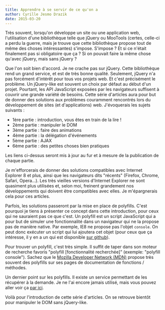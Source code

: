 ```yaml
---
title: Apprendre à se servir de ce qu'on a
author: Cyrille Jesmo Drazik
date: 2015-03-20
---
```


Très souvent, lorsqu'on développe un site ou une application web, l'utilisation d'une bibliothèque telle que jQuery ou MooTools (certes, celle-ci a perdu la guerre, mais je trouve que cette bibliothèque propose tout de même des choses intéressantes) s'impose. S'impose ? Et si ce n'était finalement pas si obligatoire que ça ? Si on pouvait faire la même chose qu'avec jQuery, mais sans jQuery ?

<span class="more"></span>

Que l'on soit bien d'accord. Je ne crache pas sur jQuery. Cette bibliothèque rend un grand service, et est de très bonne qualité. Seulement, jQuery n'a pas forcément d'intérêt pour tous vos projets web. Et c'est précisément le problème. Un jQuery-like est souvent un choix par défaut au début d'un projet. Pourtant, les API JavaScript exposées par les navigateurs suffisent à couvrir une grande variété de besoins. Cette série d'articles aura pour but de donner des solutions aux problèmes couramment rencontrés lors du développement de sites (et d'applications) web. J'évoquerais les sujets suivants :

* 1ère partie : introduction, vous êtes en train de la lire !
* 2ème partie : manipuler le DOM
* 3ème partie : faire des animations
* 4ème partie : la délégation d'événements
* 5ème partie : AJAX
* 6ème partie : des petites choses bien pratiques

Les liens ci-dessus seront mis à jour au fur et à mesure de la publication de chaque partie.

Je m'efforcerais de donner des solutions compatibles avec Internet Explorer 8 et plus, ainsi que les navigateurs dits "récents" (Firefox, Chrome, Safari, Opera...). Les très vieilles versions d'Internet Explorer ne sont quasiment plus utilisées et, selon moi, freinent grandement nos développements qui doivent être compatibles avec elles. Je m'épargnerais cela pour ces articles.

Parfois, les solutions passeront par la mise en place de polyfills. C'est pourquoi je tiens à présenter ce concept dans cette introduction, pour ceux qui ne sauraient pas ce que c'est. Un polyfill est un script JavaScript qui a pour but de simuler une fonctionnalité dans un navigateur qui ne la propose pas de manière native. Par exemple, IE8 ne propose pas l'objet `console`. On peut donc exécuter un script qui lui ajoutera cet objet (pour ceux que ça intéresse, il y en a un qui est disponible [sur github](https://github.com/paulmillr/console-polyfill)).

Pour trouver un polyfill, c'est très simple. Il suffit de taper dans son moteur de recherche favoris "polyfill [fonctionnalité recherchée]" (exemple: "polyfill console"). Sachez que le [Mozilla Developer Network (MDN)](https://developer.mozilla.org/fr/) propose très souvent des polyfills sur ses pages de documentation de fonctions / méthodes.

Un dernier point sur les polyfills. Il existe un service permettant de les récupérer à la demande. Je ne l'ai encore jamais utilisé, mais vous pouvez aller voir ça [par ici](https://github.com/Financial-Times/polyfill-service).

Voilà pour l'introduction de cette série d'articles. On se retrouve bientôt pour manipuler le DOM sans jQuery-like.